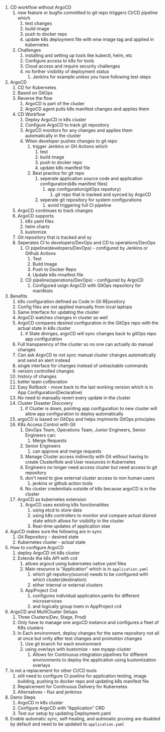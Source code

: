 1. CD workflow without ArgoCD 
   1. new feature or bugfix committed to git repo triiggers CI/CD pipeline which 
      1. test changes
      2. build image
      3.  push to docker repo
      4.  update k8s deployment file with enw image tag and applied in kubernetes
   2. Challenges
      1. installing and setting up tools like kubectl, helm, etc
      2. Configure access to k8s for tools
      3. Cloud access and require security challenges
      4. no forther visibility of deployment status
         1. Jenkins for example unless you have following test steps
2. ArgoCD
   1. CD for Kubernetes
   2. Based on GitOps
   3. Reverse the flow
      1. ArgoCD is part of the cluster
      2. ArgoCD agent pulls k8s manifest changes and applies them
   4. CD Workflow
      1. Deploy ArgoCD in k8s cluster
      2. Configure ArgoCD to track git repository
      3. ArgoCD monitors for any changes and applies them automatically in the cluster
      4. When developer pushes changes to git repo
         1. trigger Jenkins or GH Actions which
            1. test
            2. build image
            3. push to docker repo
            4. update k8s manifest file
         2. Best practice for git repo
            1. seperate application source code and application configuration(k8s manifest files)
               1. app configuration(gitOps repsitory)
                  1. git repo that is tracked and synced by ArgoCD
            2. seperate git repository for system configurations
               1. avoid triggering full CI pipeline
   5. ArgoCD conitinues to track changes
   6. ArgoCD supports
      1. k8s yaml files
      2. helm charts
      3. kustomize
   7. Git repository that is tracked and sy
   8. Seperates CI to developers/DevOps and CD to operations/DevOps
      1. CI pipeline(developers/DevOps) - configured by Jenkins or Github Actions
         1. Test
         2. Build Image
         3. Push to Docker Repo
         4. Update k8s mnaifest file
      2. CD pipeline(operations/DevOps) - configured by ArgoCD
         1. Configured usign ArgoCD with GitOps repsoitory for manifests
3. Benefits
   1. k8s configuration defined as Code in Git REpository
   2. Config files are not applied manually from local laptops
   3. Same Interface for updating the cluster
   4. ArgoCD watches changes in cluster as well
   5. ArgoCD compares desired configuration in the GitOps repo with the actual state in k8s cluster
      1. if State divirges, argoCD will sync changes back to gitOps repo app configuration
   6. Full transparency of the cluster so no one can actually do manual changes
   7. Can ask ArgoCD to not sync manual cluster changes automatically and send an alert instead
   8. single interface for changes instead of untrackable commands
   9. version controlled changes
   10. history of changes
   11. better team collboration
   12. Easy Rollback - move back to the last working version which is in App Configuration(Declarative)
   13. No need to manually revert every update in the cluster
   14. Cluster Disaster Discovery
       1.  if Cluster is down, pointing app configuration to new cluster will allow app configuration to deploy automatically
   15. argoCD is based on GitOps and helps implments GitOps principles
   16. K8s Access Control with Git
       1.  DevOps Team, Operations Team, Junior Engineers, Senior Engineers can:
           1.  Merge Requests
       2.  Senior Engineers
           1.  can approve and merge requests
       3.  Manage Cluster access indirectly with Git without having to create ClusterRole and User resources in Kubernetes
       4.  Engineers no longer need access cluster but need access to git repository
       5.  don't need to give external cluster access to non human users
           1.  jenkins or github action tools
       6.  No cluster credeintials outside of k8s because argoCD is in the cluster
   17. ArgoCD as kubernetes extension
       1.  ArgoCD uses existing k8s functionalities
           1.  using etcd to store data
           2.  using k8s controllers to monitor and compare actual disired state which allows for visibility in the cluster
           3.  Real-time updates of application stae
4.  AgoCD makes sure the following are in sync
    1.  Git Repository - desired state
    2.  Kubernetes cluster - actual state
5.  How to configure ArgoCD
    1.  deploy ArgoCD int k8s cluster
    2.  Extends the k8s API with crd
        1.  allows argocd using kubernetes native yaml files
        2.  Main resource is "Application" which is in `application.yaml`
            1.  which git repsitory(source) needs to be configured with which cluster(destination)
            2.  either internal or external clusters
        3.  AppProject Crd
            1.  configures individual application.yamls for different microservices
            2.  and logically group tnem in AppProject crd
6.  ArgoCD and MultiCluster Setups
    1.  Three Clusters(Dev, Stage, Prod)
    2.  Only have to manage one argoCD instance and configures a fleet of K8s clusters
    3.  In Each environment, deploy changes for the same repository not all at once but onlty after test changes and promotion changes
        1.  Use git branch for each environment
        2.  using overlays with kustomize - see myapp-cluster
            1.  Allows for Continuous integration pipelines for different environments to deploy the application using kustomization overlays
7.  Is not a replacement for other CI/CD tools
    1.  still need to configure CI poeline for application testing, image building, pushing to docker repo and updating k8s manifest file
    2.  Repalcement for Continuous Delivery for Kubernetes
    3.  Alternatives - flux and jenkinsx
8.  Demo Steps
    1.  ArgoCD in k8s cluster
    2.  Configure ArgoCD with "Application" CRD
    3.  Test our setup by updating Deployment.yaml
9.  Enable automatic sync, self-healing, and autmoatic pruning are disabled by default and need to be updated to `application.yaml`